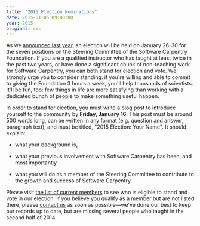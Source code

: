```yaml
---
title: "2015 Election Nominations"
date: 2015-01-05 09:00:00
year: 2015
original: swc
---
```

<p>
  As we <a href="{{site.baseurl}}/blog/2014/12/standing-for-election.html">announced last year</a>,
  an election will be held on January 26-30
  for the seven positions on the Steering Committee of the Software Carpentry Foundation.
  If you are a qualified instructor who has taught at least twice in the past two years,
  or have done a significant chunk of non-teaching work for Software Carpentry,
  you can both stand for election and vote.
  We strongly urge you to consider standing:
  if you're willing and able to commit to giving the Foundation 3 hours a week,
  you'll help thousands of scientists.
  It'll be fun, too:
  few things in life are more satisfying than working with a dedicated bunch of people
  to make something useful happen.
</p>
<p>
  In order to stand for election,
  you must write a blog post to introduce yourself to the community
  by <strong>Friday, January 16</strong>.
  This post must be around 500 words long,
  can be written in any format (e.g. question and answer, paragraph text),
  and must be titled, "2015 Election: Your Name".
  It should explain:
</p>
<ul>
  <li>
    <p>
      what your background is,
    </p>
  </li>
  <li>
    <p>
      what your previous involvement with Software Carpentry has been,
      and most importantly
    </p>
  </li>
  <li>
    <p>
      what you will do as a member of the Steering Committee
      to contribute to the growth and success of Software Carpentry.
    </p>
  </li>
</ul>
<p>
  Please visit <a href="{{site.baseurl}}/scf/members/">the list of current members</a>
  to see who is eligible to stand and vote in our election.
  If you believe you qualify as a member but are not listed there,
  please <a href="mailto:{{site.contact}}">contact us</a> as soon as possible&mdash;we've done our best
  to keep our records up to date,
  but are missing several people who taught in the second half of 2014.
</p>
